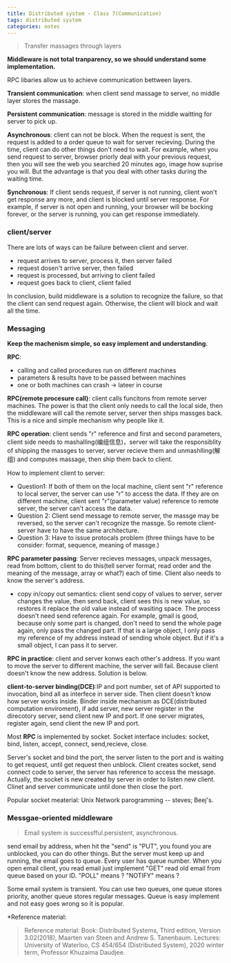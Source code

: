 ```yaml
---
title: Distributed system - Class 7(Communication)
tags: distributed system
categories: notes
---
```

> Transfer massages through layers

**Middleware is not total tranparency, so we should understand some implementation.**

RPC libaries allow us to achieve communication bettween layers.

**Transient communication**: when client send massage to server, no middle layer stores the massage.

**Persistent communication**: message is stored in the middle waitting for server to pick up.

**Asynchronous**: client can not be block. When the request is sent, the request is added to a order queue to wait for server recieving. During the time, client can do other things don't need to wait. For example, when you send request to server, browser priorly deal with your previous request, then you will see the web you searched 20 minutes ago, image how suprise you will. But the advantage is that you deal with other tasks during the waiting time.

**Synchronous**: If client sends request, if server is not running, client won't get response any more, and client is blocked until server response. For example, if server is not open and running, your browser will be bocking forever, or the server is running, you can get response immediately.

### client/server
There are lots of ways can be failure between client and server.
+ request arrives to server, process it, then server failed
+ request dosen't arrive server, then failed
+ request is processed, but arriving to client failed
+ request goes back to client, client failed

In conclusion, build middleware is a solution to recognize the failure, so that the client can send request again. Otherwise, the client will block and wait all the time.

### Messaging
**Keep the machenism simple, so easy implement and understanding.**

**RPC**:
- calling and called procedures run on different machines
- parameters & results have to be passed between machines
- one or both machines can crash -> lateer in course

**RPC(remote procesure call)**: client calls funcitons from remote server machines. The power is that the client only needs to call the local side, then the middleware will call the remote server, server then ships massges back. This is a nice and simple mechanism why people like it.

**RPC operation**: client sends "r" reference and first and second parameters, client side needs to mashalling(编组信息)，server will take the responsiblity of shipping the massges to server, server recieve them and unmashlling(解组) and computes massage, then ship them back to client.

How to implement client to server: 
- Question1: If both of them on the local machine, client sent "r" reference to local server, the server can use "r" to access the data. If they are on different machine, client sent "r"(parameter value) reference to remote server, the server can't access the data.
- Question 2: Client send message to remote server, the massge may be reversed, so the server can't recognize the massge. So remote client-server have to have the same architecture.
- Question 3: Have to issue protocals problem (three thiings have to be consider: format, sequence, meaning of massge.)

**RPC parameter passing**: Server recieves messages, unpack messages, read from bottom, client to do this(tell server format, read order and the meaning of the message, array or what?) each of time. Client also needs to know the server's address.
- copy in/copy out semantics: client send copy of values to server, server changes the value, then send back, client sees this is new value, so restores it replace the old value instead of wasiting space. The process doesn't need send reference again. For example, gmail is good, because only some part is changed, don't need to send the whole page again, only pass the changed part. If that is a large object, I only pass my reference of my address instead of sending whole object. But if it's a small object, I can pass it to server.

**RPC in practice**: client and server konws each other's address. If you want to move the server to different machine, the server will fail. Because client doesn't know the new address. Solution is below.

**client-to-server binding(DCE)**:IP and port number, set of API supported to invocation, bind all as interfece in server side. Then client doesn't know how server works inside. Binder inside mechanism as DCE(distributed computation enviroment), if add server, new server register in the direcotory server, send client new IP and port. If one server migrates, register again, send client the new IP and port.

Most **RPC** is implemented by socket. Socket interface includes: socket, bind, listen, accept, connect, send,recieve, close.

Server's socket and bind the port, the server listen to the port and is waiting to get request, until get request then unblock. Client creates socket, send connect code to server, the server has reference to access the message. Actually, the socket is new created by server in order to listen new client. Clinet and server communicate until done then close the port.


Popular socket meaterial: Unix Network parogramming -- steves; Beej's.

### Messgae-oriented middleware
> Email system is successfful.persistent, asynchronous.

send email by address, when hit the "send" is "PUT", you found you are unblocked, you can do other things. But the server must keep up and running, the email goes to queue. Every user has queue number. When you open email client, you read email just implement "GET" read old email from queue based on your ID. "POLL" means ? "NOTIFY" means ?

Some email system is transient. You can use two queues, one queue stores priority, another queue stores regular messages. Queue is easy implement and not easy goes wrong so it is popular.

*Reference material:  <br>
> Reference material: 
> Book: Distributed Systems, Third edition, Version 3.02(2018), Maarten van Steen and Andrew S. Tanenbaum.
> Lectures: University of Waterloo, CS 454/654 (Distributed System), 2020 winter term, Professor Khuzaima Daudjee.